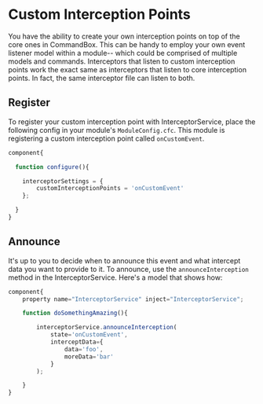 # Custom Interception Points

You have the ability to create your own interception points on top of the core ones in CommandBox. This can be handy to employ your own event listener model within a module-- which could be comprised of multiple models and commands. Interceptors that listen to custom interception points work the exact same as interceptors that listen to core interception points. In fact, the same interceptor file can listen to both.

## Register

To register your custom interception point with InterceptorService, place the following config in your module's `ModuleConfig.cfc`. This module is registering a custom interception point called `onCustomEvent`.

```javascript
component{

  function configure(){

    interceptorSettings = {
        customInterceptionPoints = 'onCustomEvent'
    };

  }
}
```

## Announce

It's up to you to decide when to announce this event and what intercept data you want to provide to it. To announce, use the `announceInterception` method in the InterceptorService. Here's a model that shows how:

```javascript
component{
    property name="InterceptorService" inject="InterceptorService";

    function doSomethingAmazing(){

        interceptorService.announceInterception(
            state='onCustomEvent',
            interceptData={
                data='foo',
                moreData='bar'
            }
        );

    }
}
```
